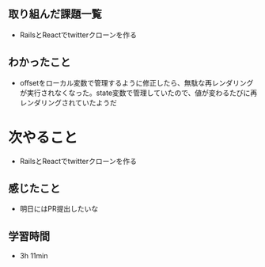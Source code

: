 ## 取り組んだ課題一覧
- RailsとReactでtwitterクローンを作る
## わかったこと
- offsetをローカル変数で管理するように修正したら、無駄な再レンダリングが実行されなくなった。state変数で管理していたので、値が変わるたびに再レンダリングされていたようだ
# 次やること
- RailsとReactでtwitterクローンを作る
## 感じたこと
- 明日にはPR提出したいな
## 学習時間
- 3h 11min